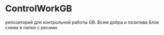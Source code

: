 # ControlWorkGB
репозиторий для контрольной работы GB.
Всем добра и позитива
Блок схема в папки с ресами. 
